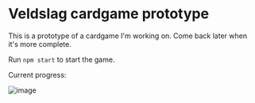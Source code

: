 # Veldslag cardgame prototype

This is a prototype of a cardgame I'm working on. Come back later when it's more complete.


Run `npm start` to start the game.


Current progress:

![image](https://github.com/hellingsstefan/veldslag/blob/main/veldslag.png?raw=true)
